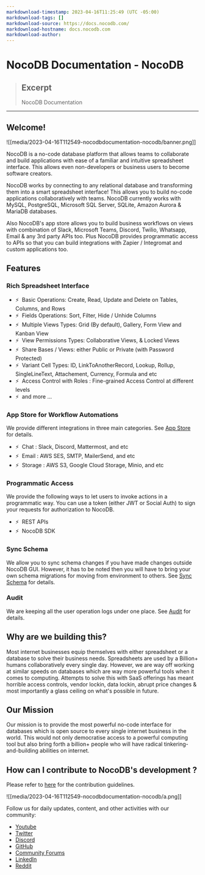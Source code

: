```yaml
---
markdownload-timestamp: 2023-04-16T11:25:49 (UTC -05:00)
markdownload-tags: []
markdownload-source: https://docs.nocodb.com/
markdownload-hostname: docs.nocodb.com
markdownload-author: 
---
```


# NocoDB Documentation - NocoDB

> ## Excerpt
> NocoDB Documentation

---
## Welcome!

![[media/2023-04-16T112549-nocodbdocumentation-nocodb/banner.png]]

NocoDB is a no-code database platform that allows teams to collaborate and build applications with ease of a familiar and intuitive spreadsheet interface. This allows even non-developers or business users to become software creators.

NocoDB works by connecting to any relational database and transforming them into a smart spreadsheet interface! This allows you to build no-code applications collaboratively with teams. NocoDB currently works with MySQL, PostgreSQL, Microsoft SQL Server, SQLite, Amazon Aurora & MariaDB databases.

Also NocoDB's app store allows you to build business workflows on views with combination of Slack, Microsoft Teams, Discord, Twilio, Whatsapp, Email & any 3rd party APIs too. Plus NocoDB provides programmatic access to APIs so that you can build integrations with Zapier / Integromat and custom applications too.

## Features

### Rich Spreadsheet Interface

-   ⚡  Basic Operations: Create, Read, Update and Delete on Tables, Columns, and Rows
-   ⚡  Fields Operations: Sort, Filter, Hide / Unhide Columns
-   ⚡  Multiple Views Types: Grid (By default), Gallery, Form View and Kanban View
-   ⚡  View Permissions Types: Collaborative Views, & Locked Views
-   ⚡  Share Bases / Views: either Public or Private (with Password Protected)
-   ⚡  Variant Cell Types: ID, LinkToAnotherRecord, Lookup, Rollup, SingleLineText, Attachement, Currency, Formula and etc
-   ⚡  Access Control with Roles : Fine-grained Access Control at different levels
-   ⚡  and more ...

### App Store for Workflow Automations

We provide different integrations in three main categories. See [App Store](https://docs.nocodb.com/setup-and-usages/account-settings#app-store) for details.

-   ⚡  Chat : Slack, Discord, Mattermost, and etc
-   ⚡  Email : AWS SES, SMTP, MailerSend, and etc
-   ⚡  Storage : AWS S3, Google Cloud Storage, Minio, and etc

### Programmatic Access

We provide the following ways to let users to invoke actions in a programmatic way. You can use a token (either JWT or Social Auth) to sign your requests for authorization to NocoDB.

-   ⚡  REST APIs
-   ⚡  NocoDB SDK

### Sync Schema

We allow you to sync schema changes if you have made changes outside NocoDB GUI. However, it has to be noted then you will have to bring your own schema migrations for moving from environment to others. See [Sync Schema](https://docs.nocodb.com/setup-and-usages/sync-schema) for details.

### Audit

We are keeping all the user operation logs under one place. See [Audit](https://docs.nocodb.com/setup-and-usages/audit) for details.

## Why are we building this?

Most internet businesses equip themselves with either spreadsheet or a database to solve their business needs. Spreadsheets are used by a Billion+ humans collaboratively every single day. However, we are way off working at similar speeds on databases which are way more powerful tools when it comes to computing. Attempts to solve this with SaaS offerings has meant horrible access controls, vendor lockin, data lockin, abrupt price changes & most importantly a glass ceiling on what's possible in future.

## Our Mission

Our mission is to provide the most powerful no-code interface for databases which is open source to every single internet business in the world. This would not only democratise access to a powerful computing tool but also bring forth a billion+ people who will have radical tinkering-and-building abilities on internet.

## How can I contribute to NocoDB's development ?

Please refer to [here](https://github.com/nocodb/nocodb/blob/develop/.github/CONTRIBUTING.md) for the contribution guidelines.

![[media/2023-04-16T112549-nocodbdocumentation-nocodb/a.png]]

Follow us for daily updates, content, and other activities with our community:

-   [Youtube](https://www.youtube.com/@nocodb)
-   [Twitter](https://twitter.com/nocodb)
-   [Discord](http://discord.nocodb.com/)
-   [GitHub](https://github.com/nocodb/nocodb)
-   [Community Forums](https://community.nocodb.com/)
-   [LinkedIn](https://www.linkedin.com/company/nocodb)
-   [Reddit](https://www.reddit.com/r/NocoDB/)
